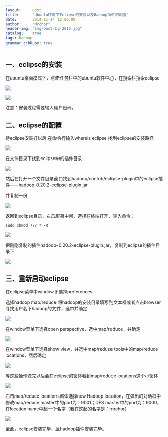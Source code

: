 ```yaml
---
layout:     post
title:      "Ubuntu环境下Eclipse的安装以及Hadoop插件的配置"
date:       2014-11-14 12:00:00
author:     "Mrchor"
header-img: "img/post-bg-2015.jpg"
catalog:	true
tags: Hadoop
grammar_cjkRuby: true
---
```



## 一、eclipse的安装

在ubuntu桌面模式下，点击任务栏中的ubuntu软件中心，在搜索栏搜索eclipse

![](http://images.cnitblog.com/blog/656602/201411/141631496946120.jpg)

![](http://images.cnitblog.com/blog/656602/201411/141631569914882.jpg)

注意：安装过程需要输入用户密码。

## 二、eclipse的配置

待eclipse安装好以后,在命令行输入whereis eclipse 找到eclipse的安装路径

![](http://images.cnitblog.com/blog/656602/201411/141632066317560.jpg)

在文件目录下找到eclipse中的插件目录

![](http://images.cnitblog.com/blog/656602/201411/141632167107539.jpg)

然后在打开一个文件目录窗口找到hadoop/contrib/eclipse-plugin中的eclipse插件——hadoop-0.20.2-eclipse-plugin.jar

并复制一份

![](http://images.cnitblog.com/blog/656602/201411/141633346005468.jpg)

返回到eclipse目录，右击屏幕中间，选择在终端打开，输入命令：

	sudo chmod 777 * -R
	
![](http://images.cnitblog.com/blog/656602/201411/141633476317949.jpg)

把刚刚复制的插件hadoop-0.20.2-eclipse-plugin.jar，复制到eclipse的插件目录下

![](http://images.cnitblog.com/blog/656602/201411/141633596943502.jpg)

## 三、重新启动eclipse

在eclipse菜单中window下选择preferences

选择hadoop map/reduce 将hadoop的安装目录填写到文本框或者点击browser寻找用户名下hadoop的文件，选中并确定

![](http://images.cnitblog.com/blog/656602/201411/141634146787612.jpg)

在window菜单下选择open perspective，选中map/reduce，并确定

![](http://images.cnitblog.com/blog/656602/201411/141638001632667.png)

在window菜单下选择show view，并选中map/reduse tools中的map/reduce locations，然后确定

![](http://images.cnitblog.com/blog/656602/201411/141638071941115.jpg)

等这些操作做完以后会在eclipse的窗体看到map/reduce locations这个小窗体

![](http://images.cnitblog.com/blog/656602/201411/141638147413420.jpg)

右击map/reduce locations窗体选择new Hadoop location，在弹出的对话框中修改map/reduce master中的port为：9001；DFS master中的port为：9000，在location name中起一个名字（我在这起的名字是：mrchor）

![](http://images.cnitblog.com/blog/656602/201411/141638274287629.jpg)

至此，eclipse安装完毕，且hadoop插件安装完毕。
